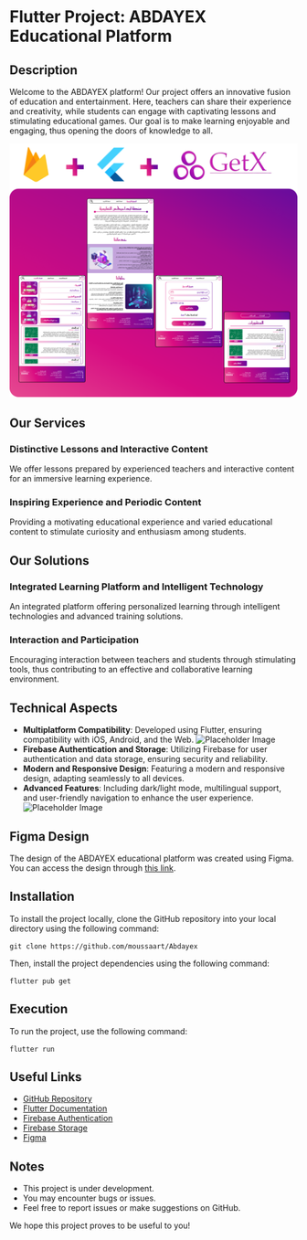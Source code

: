 # Flutter Project: ABDAYEX Educational Platform

## Description

Welcome to the ABDAYEX platform! Our project offers an innovative fusion of education and entertainment. Here, teachers can share their experience and creativity, while students can engage with captivating lessons and stimulating educational games. Our goal is to make learning enjoyable and engaging, thus opening the doors of knowledge to all.

![Placeholder Image](https://github.com/moussaart/Abdayex-paltform/blob/main/assets/presentation.png)

## Our Services

### Distinctive Lessons and Interactive Content

We offer lessons prepared by experienced teachers and interactive content for an immersive learning experience.

### Inspiring Experience and Periodic Content

Providing a motivating educational experience and varied educational content to stimulate curiosity and enthusiasm among students.

## Our Solutions

### Integrated Learning Platform and Intelligent Technology

An integrated platform offering personalized learning through intelligent technologies and advanced training solutions.

### Interaction and Participation

Encouraging interaction between teachers and students through stimulating tools, thus contributing to an effective and collaborative learning environment.

## Technical Aspects

- **Multiplatform Compatibility**: Developed using Flutter, ensuring compatibility with iOS, Android, and the Web.
![Placeholder Image](https://github.com/moussaart/Abdayex-paltform/blob/main/assets/resp.png)
- **Firebase Authentication and Storage**: Utilizing Firebase for user authentication and data storage, ensuring security and reliability.
- **Modern and Responsive Design**: Featuring a modern and responsive design, adapting seamlessly to all devices.
- **Advanced Features**: Including dark/light mode, multilingual support, and user-friendly navigation to enhance the user experience.
![Placeholder Image](https://github.com/moussaart/Abdayex-paltform/blob/main/assets/dark_light.png)


## Figma Design

The design of the ABDAYEX educational platform was created using Figma. You can access the design through [this link](https://www.figma.com/file/sDVCcdCweO2EXodGfeTfYV/IEP?type=design&node-id=72%3A163&mode=dev&t=RbnqSoz6vF4ZU93t-1).

## Installation

To install the project locally, clone the GitHub repository into your local directory using the following command:
```
git clone https://github.com/moussaart/Abdayex
```
Then, install the project dependencies using the following command:
```
flutter pub get
```
## Execution

To run the project, use the following command:

```
flutter run
```
## Useful Links

- [GitHub Repository](https://www.linguee.fr/francais-anglais/traduction/non+valide.html)
- [Flutter Documentation](https://flutter.dev/docs)
- [Firebase Authentication](https://firebase.google.com/docs/auth)
- [Firebase Storage](https://firebase.google.com/docs/storage)
- [Figma](https://www.figma.com/)

## Notes

- This project is under development.
- You may encounter bugs or issues.
- Feel free to report issues or make suggestions on GitHub.

We hope this project proves to be useful to you!
 
 
